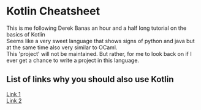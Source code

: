 # Kotlin Cheatsheet

This is me following Derek Banas an hour and a half long tutorial on the basics of Kotlin  
Seems like a very sweet language that shows signs of python and java but at the same time
also very similar to OCaml.  
This 'project' will not be maintained. But rather, for me to look back on if I ever get a
chance to write a project in this language.  
  
  ## List of links why you should also use Kotlin  
[Link 1](https://medium.com/@magnus.chatt/why-you-should-totally-switch-to-kotlin-c7bbde9e10d5)  
[Link 2](https://hashnode.com/post/why-i-abandoned-java-in-favour-of-kotlin-ciuzhmecf09khdc530m1ghu6d)
